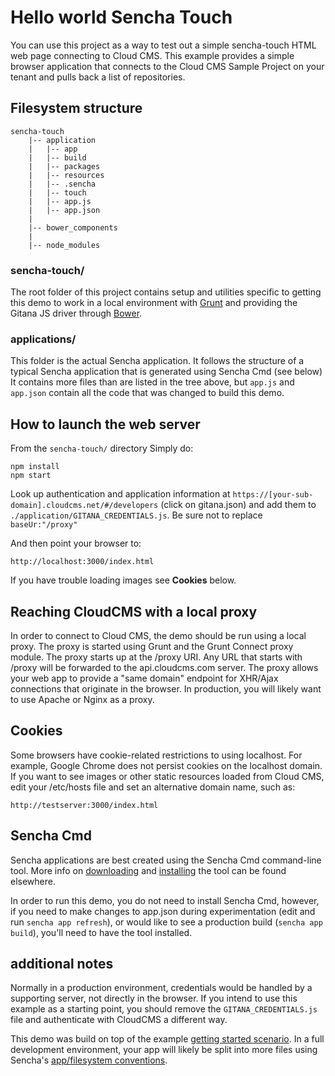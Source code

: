 # Hello world Sencha Touch

You can use this project as a way to test out a simple sencha-touch HTML web
page connecting to Cloud CMS.  This example provides a simple browser
application that connects to the Cloud CMS Sample Project on your tenant and
pulls back a list of repositories.


## Filesystem structure

    sencha-touch
        |-- application
        |   |-- app
        |   |-- build
        |   |-- packages
        |   |-- resources
        |   |-- .sencha
        |   |-- touch
        |   |-- app.js
        |   |-- app.json
        |
        |-- bower_components
        |
        |-- node_modules


### sencha-touch/

The root folder of this project contains setup and utilities specific to getting
this demo to work in a local environment with [Grunt](http://gruntjs.com/) and
providing the Gitana JS driver through [Bower](http://bower.io/).


### applications/

This folder is the actual Sencha application.  It follows the structure of a
typical Sencha application that is generated using Sencha Cmd (see below)
It contains more files than are listed in the tree above, but `app.js` and
`app.json` contain all the code that was changed to build this demo.


## How to launch the web server

From the `sencha-touch/` directory Simply do:

    npm install
    npm start

Look up authentication and application information at
`https://[your-sub-domain].cloudcms.net/#/developers` (click on gitana.json)
and add them to `./application/GITANA_CREDENTIALS.js`.  Be sure not to replace `baseUr:"/proxy"`

And then point your browser to:

    http://localhost:3000/index.html

If you have trouble loading images see **Cookies** below.


## Reaching CloudCMS with a local proxy

In order to connect to Cloud CMS, the demo should be run using a local proxy.
The proxy is started using Grunt and the Grunt Connect proxy module.  The
proxy starts up at the /proxy URI.  Any URL that starts with /proxy will be
forwarded to the api.cloudcms.com server.  The proxy allows your web app to
provide a "same domain" endpoint for XHR/Ajax connections that originate
in the browser.  In production, you will likely want to use Apache or Nginx
as a proxy.


## Cookies

Some browsers have cookie-related restrictions to using localhost.  For
example, Google Chrome does not persist cookies on the localhost domain.  If
you want to see images or other static resources loaded from Cloud CMS, edit
your /etc/hosts file and set an alternative domain name, such as:

    http://testserver:3000/index.html


## Sencha Cmd

Sencha applications are best created using the Sencha Cmd command-line tool.
More info on [downloading](1) and [installing](2)
the tool can be found elsewhere.

In order to run this demo, you do not need to install Sencha Cmd, however,
if you need to make changes to app.json during experimentation (edit and  run
`sencha app refresh`), or would like to see a production
build (`sencha app build`), you'll need to have the tool installed.


## additional notes

Normally in a production environment, credentials would be handled by a
supporting server, not directly in the browser.  If you intend to use this
example as a starting point, you should remove the `GITANA_CREDENTIALS.js`
file and authenticate with CloudCMS a different way.

This demo was build on top of the example [getting started scenario](3).
In a full development environment, your app will likely be split into more
files using Sencha's [app/filesystem conventions](4).

[1]: https://www.sencha.com/products/sencha-cmd/download
[2]: http://docs.sencha.com/cmd/5.x/intro_to_cmd.html
[3]: http://docs.sencha.com/touch/2.4/getting_started/building_your_first_app.html
[4]: http://docs.sencha.com/touch/2.4/core_concepts/about_applications.html
